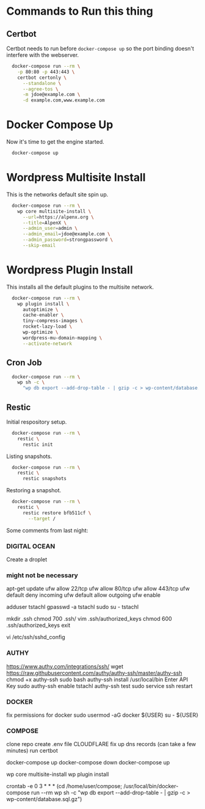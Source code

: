 # Commands to Run this thing

## Certbot

Certbot needs to run before `docker-compose up` so the port binding doesn't
interfere with the webserver.

```sh
  docker-compose run --rm \
    -p 80:80 -p 443:443 \
    certbot certonly \
      --standalone \
      --agree-tos \
      -m jdoe@example.com \
      -d example.com,www.example.com
```

# Docker Compose Up

Now it's time to get the engine started.

```sh
  docker-compose up
```

# Wordpress Multisite Install

This is the networks default site spin up.

```sh
  docker-compose run --rm \
    wp core multisite-install \
      --url=https://alpenx.org \
      --title=AlpenX \
      --admin_user=admin \
      --admin_email=jdoe@example.com \
      --admin_password=strongpassword \
      --skip-email
```

# Wordpress Plugin Install

This installs all the default plugins to the multisite network.

```sh
  docker-compose run --rm \
    wp plugin install \
      autoptimize \
      cache-enabler \
      tiny-compress-images \
      rocket-lazy-load \
      wp-optimize \
      wordpress-mu-domain-mapping \
      --activate-network
```

## Cron Job



```sh
  docker-compose run --rm \
    wp sh -c \
      "wp db export --add-drop-table - | gzip -c > wp-content/database.sql.gz"
```

## Restic

Initial respository setup.

```sh
  docker-compose run --rm \
    restic \
      restic init
```

Listing snapshots.

```sh
  docker-compose run --rm \
    restic \
      restic snapshots
```

Restoring a snapshot.

```sh
  docker-compose run --rm \
    restic \
      restic restore bfb511cf \
        --target /
```

Some comments from last night:


### DIGITAL OCEAN ###
Create a droplet

### might not be necessary ###
apt-get update
ufw allow 22/tcp
ufw allow 80/tcp
ufw allow 443/tcp
ufw default deny incoming
ufw default allow outgoing
ufw enable


adduser tstachl
gpasswd -a tstachl sudo
su - tstachl

mkdir .ssh
chmod 700 .ssh/
vim .ssh/authorized_keys
chmod 600 .ssh/authorized_keys
exit

vi /etc/ssh/sshd_config

### AUTHY ###
https://www.authy.com/integrations/ssh/
wget https://raw.githubusercontent.com/authy/authy-ssh/master/authy-ssh
chmod +x authy-ssh
sudo bash authy-ssh install /usr/local/bin
Enter API Key
sudo authy-ssh enable tstachl
authy-ssh test
sudo service ssh restart

### DOCKER ###
fix permissions for docker
sudo usermod -aG docker ${USER}
su - ${USER}

### COMPOSE ###
clone repo
create .env file
CLOUDFLARE fix up dns records (can take a few minutes)
run certbot

docker-compose up
docker-compose down
docker-compose up

wp core multisite-install
wp plugin install


crontab -e
0 3 * * * (cd /home/user/compose; /usr/local/bin/docker-compose run --rm wp sh -c "wp db export --add-drop-table - | gzip -c > wp-content/database.sql.gz")